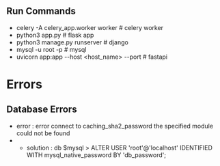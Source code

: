 ## Run Commands
- celery -A celery_app.worker worker                                  # celery worker
- python3 app.py                                                      # flask app
- python3 manage.py runserver                                         # django 
- mysql -u root -p                                                    # mysql 
- uvicorn app:app --host <host_name> --port <port>                    # fastapi

# Errors

## Database Errors
- error    : error connect to caching_sha2_password the specified module could not be found 
- - solution :  db $mysql > ALTER USER 'root'@'localhost' IDENTIFIED WITH mysql_native_password BY 'db_password';
